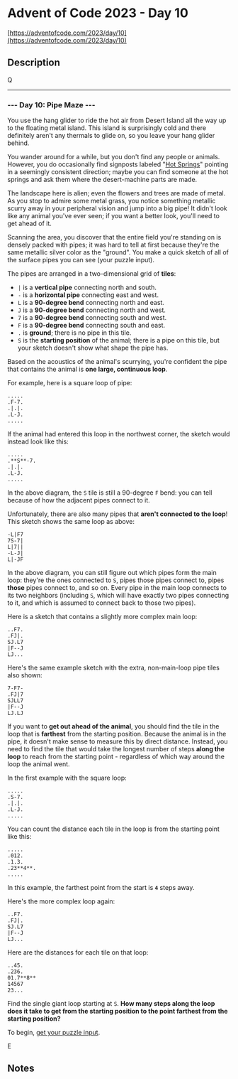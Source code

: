 # Advent of Code 2023 - Day 10

[https://adventofcode.com/2023/day/10](https://adventofcode.com/2023/day/10)

## Description

Q

---

### --- Day 10: Pipe Maze ---

You use the hang glider to ride the hot air from Desert Island all the way up to the floating metal island. This island is surprisingly cold and there definitely aren't any thermals to glide on, so you leave your hang glider behind.

You wander around for a while, but you don't find any people or animals. However, you do occasionally find signposts labeled "[Hot Springs](https://en.wikipedia.org/wiki/Hot_spring)" pointing in a seemingly consistent direction; maybe you can find someone at the hot springs and ask them where the desert-machine parts are made.

The landscape here is alien; even the flowers and trees are made of metal. As you stop to admire some metal grass, you notice something metallic scurry away in your peripheral vision and jump into a big pipe! It didn't look like any animal you've ever seen; if you want a better look, you'll need to get ahead of it.

Scanning the area, you discover that the entire field you're standing on is densely packed with pipes; it was hard to tell at first because they're the same metallic silver color as the "ground". You make a quick sketch of all of the surface pipes you can see (your puzzle input).

The pipes are arranged in a two-dimensional grid of **tiles**:



- `|` is a **vertical pipe** connecting north and south.
- `-` is a **horizontal pipe** connecting east and west.
- `L` is a **90-degree bend** connecting north and east.
- `J` is a **90-degree bend** connecting north and west.
- `7` is a **90-degree bend** connecting south and west.
- `F` is a **90-degree bend** connecting south and east.
- `.` is **ground**; there is no pipe in this tile.
- `S` is the **starting position** of the animal; there is a pipe on this tile, but your sketch doesn't show what shape the pipe has.

Based on the acoustics of the animal's scurrying, you're confident the pipe that contains the animal is **one large, continuous loop**.

For example, here is a square loop of pipe:


```
.....
.F-7.
.|.|.
.L-J.
.....

```
If the animal had entered this loop in the northwest corner, the sketch would instead look like this:


```
.....
.**S**-7.
.|.|.
.L-J.
.....

```
In the above diagram, the `S` tile is still a 90-degree `F` bend: you can tell because of how the adjacent pipes connect to it.

Unfortunately, there are also many pipes that **aren't connected to the loop**! This sketch shows the same loop as above:


```
-L|F7
7S-7|
L|7||
-L-J|
L|-JF

```
In the above diagram, you can still figure out which pipes form the main loop: they're the ones connected to `S`, pipes those pipes connect to, pipes **those** pipes connect to, and so on. Every pipe in the main loop connects to its two neighbors (including `S`, which will have exactly two pipes connecting to it, and which is assumed to connect back to those two pipes).

Here is a sketch that contains a slightly more complex main loop:


```
..F7.
.FJ|.
SJ.L7
|F--J
LJ...

```
Here's the same example sketch with the extra, non-main-loop pipe tiles also shown:


```
7-F7-
.FJ|7
SJLL7
|F--J
LJ.LJ

```
If you want to **get out ahead of the animal**, you should find the tile in the loop that is **farthest** from the starting position. Because the animal is in the pipe, it doesn't make sense to measure this by direct distance. Instead, you need to find the tile that would take the longest number of steps **along the loop** to reach from the starting point - regardless of which way around the loop the animal went.

In the first example with the square loop:


```
.....
.S-7.
.|.|.
.L-J.
.....

```
You can count the distance each tile in the loop is from the starting point like this:


```
.....
.012.
.1.3.
.23**4**.
.....

```
In this example, the farthest point from the start is **`4`** steps away.

Here's the more complex loop again:


```
..F7.
.FJ|.
SJ.L7
|F--J
LJ...

```
Here are the distances for each tile on that loop:


```
..45.
.236.
01.7**8**
14567
23...

```
Find the single giant loop starting at `S`. **How many steps along the loop does it take to get from the starting position to the point farthest from the starting position?**


To begin, [get your puzzle input](10/input).


E
## Notes



